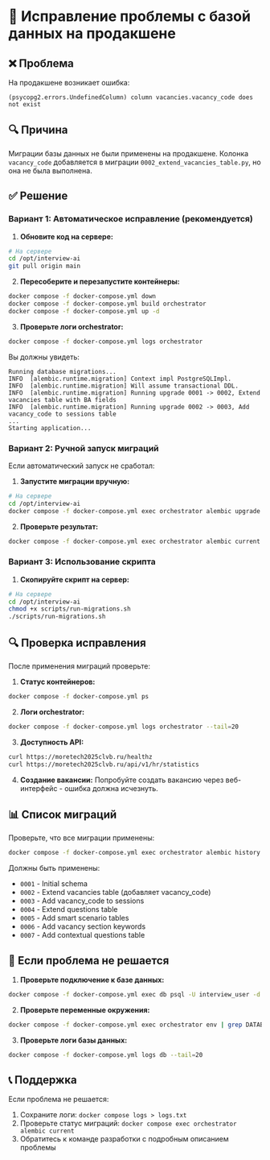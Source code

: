 # 🚨 Исправление проблемы с базой данных на продакшене

## ❌ **Проблема**
На продакшене возникает ошибка:
```
(psycopg2.errors.UndefinedColumn) column vacancies.vacancy_code does not exist
```

## 🔍 **Причина**
Миграции базы данных не были применены на продакшене. Колонка `vacancy_code` добавляется в миграции `0002_extend_vacancies_table.py`, но она не была выполнена.

## ✅ **Решение**

### **Вариант 1: Автоматическое исправление (рекомендуется)**

1. **Обновите код на сервере:**
```bash
# На сервере
cd /opt/interview-ai
git pull origin main
```

2. **Пересоберите и перезапустите контейнеры:**
```bash
docker compose -f docker-compose.yml down
docker compose -f docker-compose.yml build orchestrator
docker compose -f docker-compose.yml up -d
```

3. **Проверьте логи orchestrator:**
```bash
docker compose -f docker-compose.yml logs orchestrator
```

Вы должны увидеть:
```
Running database migrations...
INFO  [alembic.runtime.migration] Context impl PostgreSQLImpl.
INFO  [alembic.runtime.migration] Will assume transactional DDL.
INFO  [alembic.runtime.migration] Running upgrade 0001 -> 0002, Extend vacancies table with BA fields
INFO  [alembic.runtime.migration] Running upgrade 0002 -> 0003, Add vacancy_code to sessions table
...
Starting application...
```

### **Вариант 2: Ручной запуск миграций**

Если автоматический запуск не сработал:

1. **Запустите миграции вручную:**
```bash
# На сервере
cd /opt/interview-ai
docker compose -f docker-compose.yml exec orchestrator alembic upgrade head
```

2. **Проверьте результат:**
```bash
docker compose -f docker-compose.yml exec orchestrator alembic current
```

### **Вариант 3: Использование скрипта**

1. **Скопируйте скрипт на сервер:**
```bash
# На сервере
cd /opt/interview-ai
chmod +x scripts/run-migrations.sh
./scripts/run-migrations.sh
```

## 🔍 **Проверка исправления**

После применения миграций проверьте:

1. **Статус контейнеров:**
```bash
docker compose -f docker-compose.yml ps
```

2. **Логи orchestrator:**
```bash
docker compose -f docker-compose.yml logs orchestrator --tail=20
```

3. **Доступность API:**
```bash
curl https://moretech2025clvb.ru/healthz
curl https://moretech2025clvb.ru/api/v1/hr/statistics
```

4. **Создание вакансии:**
Попробуйте создать вакансию через веб-интерфейс - ошибка должна исчезнуть.

## 📊 **Список миграций**

Проверьте, что все миграции применены:
```bash
docker compose -f docker-compose.yml exec orchestrator alembic history
```

Должны быть применены:
- `0001` - Initial schema
- `0002` - Extend vacancies table (добавляет vacancy_code)
- `0003` - Add vacancy_code to sessions
- `0004` - Extend questions table
- `0005` - Add smart scenario tables
- `0006` - Add vacancy section keywords
- `0007` - Add contextual questions table

## 🚨 **Если проблема не решается**

1. **Проверьте подключение к базе данных:**
```bash
docker compose -f docker-compose.yml exec db psql -U interview_user -d interview_ai -c "\d vacancies"
```

2. **Проверьте переменные окружения:**
```bash
docker compose -f docker-compose.yml exec orchestrator env | grep DATABASE
```

3. **Проверьте логи базы данных:**
```bash
docker compose -f docker-compose.yml logs db --tail=20
```

## 📞 **Поддержка**

Если проблема не решается:
1. Сохраните логи: `docker compose logs > logs.txt`
2. Проверьте статус миграций: `docker compose exec orchestrator alembic current`
3. Обратитесь к команде разработки с подробным описанием проблемы
